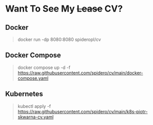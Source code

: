 # Want To See My ~~Lease~~ CV?

## Docker
> docker run  -dp 8080:8080 spideropl/cv

## Docker Compose
> docker compose up -d -f https://raw.githubusercontent.com/spidero/cv/main/docker-compose.yaml

## Kubernetes 
> kubectl apply -f https://raw.githubusercontent.com/spidero/cv/main/k8s-piotr-skwarna-cv.yaml
